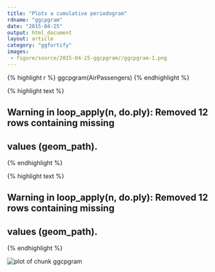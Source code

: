 ```yaml
---
title: "Plots a cumulative periodogram"
rdname: "ggcpgram"
date: "2015-04-25"
output: html_document
layout: article
category: "ggfortify"
images:
 - figure/source/2015-04-25-ggcpgram//ggcpgram-1.png
---
```





{% highlight r %}
ggcpgram(AirPassengers)
{% endhighlight %}



{% highlight text %}
## Warning in loop_apply(n, do.ply): Removed 12 rows containing missing
## values (geom_path).
{% endhighlight %}



{% highlight text %}
## Warning in loop_apply(n, do.ply): Removed 12 rows containing missing
## values (geom_path).
{% endhighlight %}

![plot of chunk ggcpgram](/allYourFigureAreBelongToUs/figure/source/2015-04-25-ggcpgram/ggcpgram-1.png) 